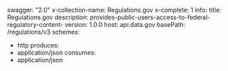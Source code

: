 swagger: "2.0"
x-collection-name: Regulations.gov
x-complete: 1
info:
  title: Regulations.gov
  description: provides-public-users-access-to-federal-regulatory-content-
  version: 1.0.0
host: api.data.gov
basePath: /regulations/v3
schemes:
- http
produces:
- application/json
consumes:
- application/json